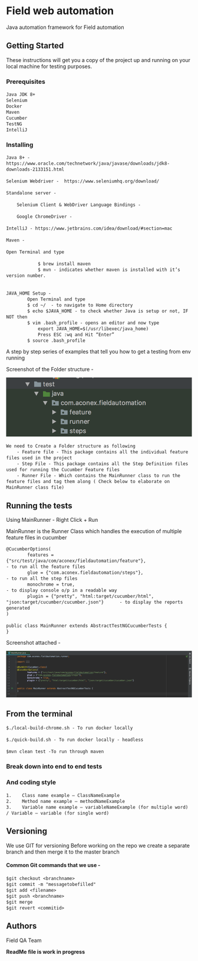 # Field web automation

Java automation framework for Field automation

## Getting Started

These instructions will get you a copy of the project up and running on your local machine for testing purposes. 

### Prerequisites
```
Java JDK 8+ 
Selenium
Docker 
Maven
Cucumber
TestNG
IntelliJ
```

### Installing
```
Java 8+ - https://www.oracle.com/technetwork/java/javase/downloads/jdk8-downloads-2133151.html

Selenium Webdriver -  https://www.seleniumhq.org/download/ 

Standalone server -

    Selenium Client & WebDriver Language Bindings - 
    
	Google ChromeDriver - 
	
IntelliJ - https://www.jetbrains.com/idea/download/#section=mac 

Maven - 

Open Terminal and type 

            $ brew install maven
            $ mvn - indicates whether maven is installed with it’s version number.		


JAVA_HOME Setup - 
		Open Terminal and type 
		$ cd ~/  - to navigate to Home directory
		$ echo $JAVA_HOME - to check whether Java is setup or not, IF NOT then
		$ vim .bash_profile - opens an editor and now type
			export JAVA_HOME=$(/usr/libexec/java_home)
			Press ESC :wq and Hit “Enter”
		$ source .bash_profile
```		
A step by step series of examples that tell you how to get a testing from env running

Screenshot of the Folder structure - 

![](images/FolderStructure.png)



```
We need to Create a Folder structure as following
	- Feature file - This package contains all the individual feature files used in the project
	- Step File - This package contains all the Step Definition files used for running the Cucumber Feature files 
	- Runner File - Which contains the MainRunner class to run the feature files and tag them along ( Check below to elaborate on MainRunner class file) 
```


## Running the tests

Using MainRunner - Right Click + Run 

MainRunner is the Runner Class which handles the execution of multiple feature files in cucumber

```
@CucumberOptions(
        features = {"src/test/java/com/aconex/fieldautomation/feature"},                            - to run all the feature files
        glue = {"com.aconex.fieldautomation/steps"},                      							- to run all the step files
        monochrome = true,														                    - to display console o/p in a readable way
        plugin = {"pretty", "html:target/cucumber/html", "json:target/cucumber/cucumber.json"}      - to display the reports generated 
)

public class MainRunner extends AbstractTestNGCucumberTests {
}
```
Screenshot attached - 

![](images/Mainrunner.png)


## From the terminal

```
$./local-build-chrome.sh - To run docker locally

$./quick-build.sh - To run docker locally - headless

$mvn clean test -To run through maven 
```


### Break down into end to end tests


### And coding style

```
1.    Class name example – ClassNameExample
2.    Method name example – methodNameExample
3.    Variable name example – variableNameExample (for multiple word) / Variable – variable (for single word)
```

## Versioning

We use GIT for versioning 
Before working on the repo we create a separate branch and then merge it to the master branch

#### Common Git commands that we use -
```
$git checkout <branchname> 
$git commit -m "messagetobefilled"
$git add <filename>
$git push <branchname>
$git merge 
$git revert <commitid> 
```
## Authors

Field QA Team

**ReadMe file is work in progress** 